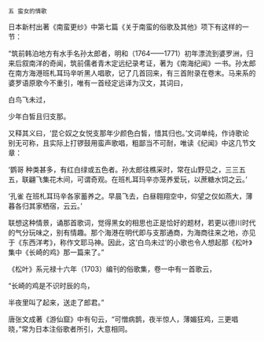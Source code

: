     五 蛮女的情歌 

   日本新村出著《南蛮更纱》中第七篇《关于南蛮的俗歌及其他》项下有这样的一节：

   “筑前韩泊地方有水手名孙太郎者，明和（1764——1771）初年漂流到婆罗洲，归来后叙南洋的奇闻，筑前儒者青木定远纪录考证，著为《南海纪闻》一书。孙太郎在南方海港班札耳玛辛听黑人唱歌，记了几首回来，有三首附录在卷末。马来系的婆罗语原歌今不重引，唯有一首经定远译为汉文，其词曰，

   白鸟飞未过，

   少年白皙且归支那。

   又释其义曰，‘昆仑奴之女悦支那年少颜色白皙，惜其归也。’文词单纯，作诗歌论别无可称，且实际上打锣鼓用蛮声歌唱，粗鄙当不可耐，唯读《纪闻》中这几节文章：

   ‘鹦哥 种类甚多，有红白绿或五色者。孙太郎往樵采时，常在山野见之，三三五五，联翩飞集花木间，可谓奇观。在班札耳玛辛亦笼养爱玩，以蔗糖水饲之云。’

   ‘孔雀 在班札耳玛辛各家蓄养之。早晨飞去，白昼翱翔空中，仰望之仅如燕大，薄暮各归其家栖宿，云云。’

   联想这种情景，诵那首歌词，觉得黑女的相思也正是恰好的题材，若更以德川时代的气分玩味之，别有情趣。那个海港在明代即与支那通商，为海商往来之地，亦见于《东西洋考》，称作文耶马神。因此，这‘白鸟未过’的小歌也令人想起那《松叶》集中《长崎的鸡》那一篇来了。”

   《松叶》系元禄十六年（1703）编刊的俗歌集，卷一中有一首歌云，

   “长崎的鸡是不识时辰的鸟，

   半夜里叫了起来，送走了郎君。”

   唐张文成著《游仙窟》中有句云，“可憎病鹊，夜半惊人，薄媚狂鸡，三更唱晓，”常为日本注俗歌者所引，大意相同。

